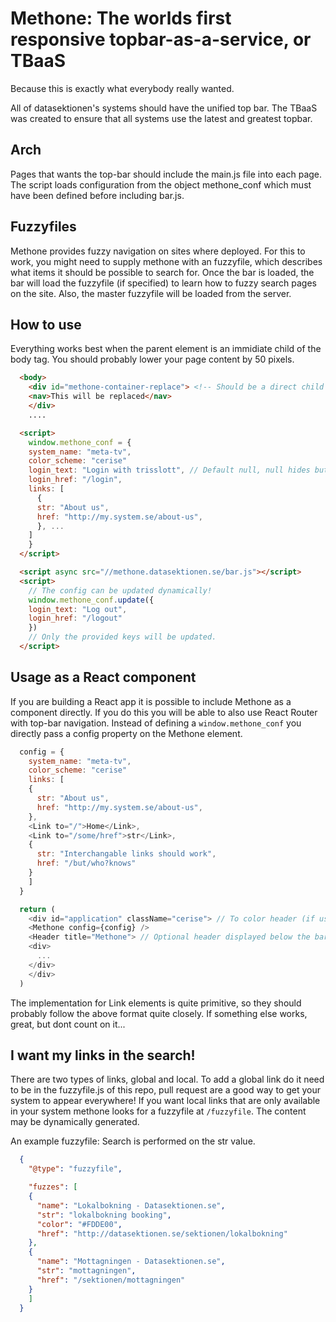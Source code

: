 Methone: The worlds first responsive topbar-as-a-service, or TBaaS
==================================================================
Because this is exactly what everybody really wanted.

All of datasektionen's systems should have the unified top bar. The
TBaaS was created to ensure that all systems use the latest and
greatest topbar.

Arch
----

Pages that wants the top-bar should include the main.js file into
each page. The script loads configuration from the object methone_conf
which must have been defined before including bar.js.

Fuzzyfiles
----------
Methone provides fuzzy navigation on sites where deployed. For this to work,
you might need to supply methone with an fuzzyfile, which describes what items
it should be possible to search for. Once the bar is loaded, the bar will load
the fuzzyfile (if specified) to learn how to fuzzy search pages on the site. Also,
the master fuzzyfile will be loaded from the server.

How to use
----------
Everything works best when the parent element is an immidiate child of the body
tag. You should probably lower your page content by 50 pixels.
```html
  <body>
    <div id="methone-container-replace"> <!-- Should be a direct child of body -->
    <nav>This will be replaced</nav>
    </div>
    ....

  <script>
    window.methone_conf = {
    system_name: "meta-tv",
    color_scheme: "cerise"
    login_text: "Login with trisslott", // Default null, null hides button
    login_href: "/login",
    links: [
      {
      str: "About us",
      href: "http://my.system.se/about-us",
      }, ...
    ]
    }
  </script>

  <script async src="//methone.datasektionen.se/bar.js"></script>
  <script>
    // The config can be updated dynamically!
    window.methone_conf.update({
    login_text: "Log out",
    login_href: "/logout"
    })
    // Only the provided keys will be updated.
  </script>
```
    
Usage as a React component
--------------------------

If you are building a React app it is possible to include Methone as a component directly. If you do this you will be able to also use React Router with top-bar navigation. Instead of defining a `window.methone_conf` you directly pass a config property on the Methone element.
```javascript
  config = {
    system_name: "meta-tv",
    color_scheme: "cerise"
    links: [
    {
      str: "About us",
      href: "http://my.system.se/about-us",
    },
    <Link to="/">Home</Link>,
    <Link to="/some/href">str</Link>,
    {
      str: "Interchangable links should work",
      href: "/but/who?knows"
    }
    ]
  }

  return (
    <div id="application" className="cerise"> // To color header (if used)
    <Methone config={config} />
    <Header title="Methone"> // Optional header displayed below the bar
    <div>
      ...
    </div>
    </div>
  )
```

The implementation for Link elements is quite primitive, so they should probably follow the above format quite closely. If something else works, great, but dont count on it...

I want my links in the search!
------------------------------
There are two types of links, global and local. To add a global link do it need to be in the fuzzyfile.js of this repo, pull request are a good way to get your system to appear everywhere!
If you want local links that are only available in your system methone looks for a fuzzyfile at `/fuzzyfile`. The content may be dynamically generated.

An example fuzzyfile:
Search is performed on the str value.
```json
  {
    "@type": "fuzzyfile",

    "fuzzes": [
    {
      "name": "Lokalbokning - Datasektionen.se",
      "str": "lokalbokning booking",
      "color": "#FDDE00",
      "href": "http://datasektionen.se/sektionen/lokalbokning"
    },
    {
      "name": "Mottagningen - Datasektionen.se",
      "str": "mottagningen",
      "href": "/sektionen/mottagningen"
    }
    ]
  }
```
